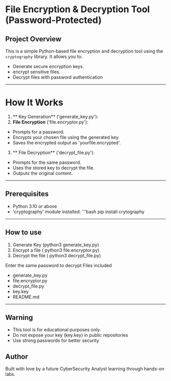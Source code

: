 #  File Encryption & Decryption Tool (Password-Protected)
##  Project Overview

This is a simple Python-based file encryption and decryption tool using the `cryptography` library. It allows you to:

- Generate secure encryption keys.
- encrypt sensitive files.
- Decrypt files with password authentication

---

# How It Works

1. ** Key Generation** ('generate_key.py'):
2. **File Encryption** ('file.encryptor.py'):
- Prompts for a password.
- Encrypts your chosen file using the generated key.
- Saves the encrypted output as 'yourfile.encrypted'.
3. ** File Decryption** ('decrypt_file.py'):
- Prompts for the same password.
- Uses the stored key to decrypt the file.
- Outputs the original content.

---
## Prerequisites

- Python 3.10 or above
- 'cryptography' module installed:
  '''bash
 pip install crytography

---
## How to use
1. Generate Key (python3 generate_key.py)
2. Encrypt a file ( python3 file.encryptor.py)
3. Decrypt the file ( python3 decrypt_file.py)

Enter the same password to decrypt
Files included
- generate_key.py
- file.encryptor.py
- decrypt_file.py
- key.key
- README.md

---
## Warning
- This tool is for educational purposes only.
- Do not expose your key (key.key) in public repositories
- Use strong passwords for better security

## Author
Built with love by a future CyberSecurity Analyst learning through hands-on labs. 
